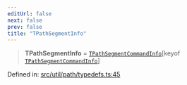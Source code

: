 ```yaml
---
editUrl: false
next: false
prev: false
title: "TPathSegmentInfo"
---
```


> **TPathSegmentInfo** = [`TPathSegmentCommandInfo`](/api/type-aliases/tpathsegmentcommandinfo/)\[keyof [`TPathSegmentCommandInfo`](/api/type-aliases/tpathsegmentcommandinfo/)\]

Defined in: [src/util/path/typedefs.ts:45](https://github.com/fabricjs/fabric.js/blob/977f797255d8c56b5b68360b0d45bed33697d2e8/src/util/path/typedefs.ts#L45)
